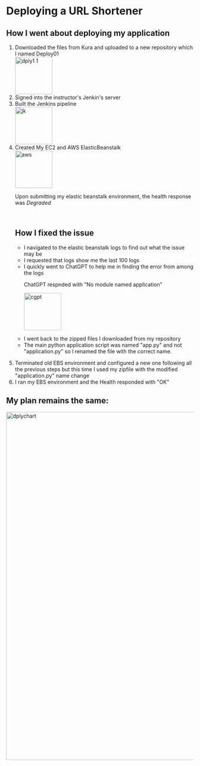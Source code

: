 <h1>Deploying a URL Shortener</h1>

<h2>How I went about deploying my application</h2>

<ol>
  <li>Downloaded the files from Kura and uploaded to a new repository which I named Deploy01</li>
  <img width="100" alt="dply1 1" src="https://github.com/NMonKLabs77/Deploy1.1/assets/139259756/db71f62d-b4c9-468d-bddd-8d79aa3ad5f7"><br>
  <li>Signed into the instructor's Jenkin's server</li>
  <li>Built the Jenkins pipeline </li>
 <img width="100" alt="jk" src="https://github.com/NMonKLabs77/Deploy1.1/assets/139259756/acc1261e-8878-416e-ab9d-20747cebfd3b"><br>
  <li>Created My EC2 and AWS ElasticBeanstalk</li>
    <img width="100" alt="aws" src="https://github.com/NMonKLabs77/Deploy1.1/assets/139259756/0fa16d25-df4e-40f1-b96a-380d704e0ae8"><br>
  <p>Upon submitting my elastic beanstalk environment, the health response was <em>Degraded</em></p><br>
  <h2>How I fixed the issue</h2>
  <ul>
    <li>I navigated to the elastic beanstalk logs to find out what the issue may be</li>
    <li>I requested that logs show me the last 100 logs</li>
    <li>I quickly went to ChatGPT to help me in finding the error from among the logs</li>
    <p>ChatGPT respnded with "No module named application"</p>
    
 <img width="100" alt="cgpt" src="https://github.com/NMonKLabs77/Deploy1.1/assets/139259756/daabec13-afae-48d2-be4b-0a2301dc2b3f"><br>
    <li>I went back to the zipped files I downloaded from my repository </li>
    <li>The main python application script was named "app.py" and not "application.py" so I renamed the file with the correct name.</li>
  </ul>
  <li>Terminated old EBS environment and configured a new one following all the previous steps but this time I used my zipfile with the modified "application.py" name change</li>
  <li>I ran my EBS environment and the Health responded with "OK"</li>
</ol>
<h2>My plan remains the same: </h2>
<img width="932" alt="dplychart" src="https://github.com/NMonKLabs77/Deploy1.1/assets/139259756/def2d4c8-2766-4e1d-b86e-e99c1d6187aa">





